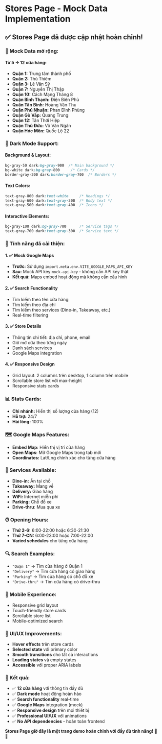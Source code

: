# Stores Page - Mock Data Implementation

## ✅ **Stores Page đã được cập nhật hoàn chỉnh!**

### **🏪 Mock Data mở rộng:**

#### **Từ 5 → 12 cửa hàng:**
- **Quận 1:** Trung tâm thành phố
- **Quận 2:** Thủ Thiêm  
- **Quận 3:** Lê Văn Sỹ
- **Quận 7:** Nguyễn Thị Thập
- **Quận 10:** Cách Mạng Tháng 8
- **Quận Bình Thạnh:** Điện Biên Phủ
- **Quận Tân Bình:** Hoàng Văn Thụ
- **Quận Phú Nhuận:** Phan Đình Phùng
- **Quận Gò Vấp:** Quang Trung
- **Quận 12:** Tân Thới Hiệp
- **Quận Thủ Đức:** Võ Văn Ngân
- **Quận Hóc Môn:** Quốc Lộ 22

### **🎨 Dark Mode Support:**

#### **Background & Layout:**
```css
bg-gray-50 dark:bg-gray-900  /* Main background */
bg-white dark:bg-gray-800     /* Cards */
border-gray-200 dark:border-gray-700  /* Borders */
```

#### **Text Colors:**
```css
text-gray-800 dark:text-white     /* Headings */
text-gray-600 dark:text-gray-300  /* Body text */
text-gray-500 dark:text-gray-400  /* Icons */
```

#### **Interactive Elements:**
```css
bg-gray-100 dark:bg-gray-700      /* Service tags */
text-gray-700 dark:text-gray-300  /* Service text */
```

### **🔧 Tính năng đã cải thiện:**

#### **1. ✅ Mock Google Maps**
- **Trước:** Sử dụng `import.meta.env.VITE_GOOGLE_MAPS_API_KEY`
- **Sau:** Mock API key `mock-api-key` - không cần API key thật
- **Kết quả:** Maps embed hoạt động mà không cần cấu hình

#### **2. ✅ Search Functionality**
- Tìm kiếm theo tên cửa hàng
- Tìm kiếm theo địa chỉ
- Tìm kiếm theo services (Dine-in, Takeaway, etc.)
- Real-time filtering

#### **3. ✅ Store Details**
- Thông tin chi tiết: địa chỉ, phone, email
- Giờ mở cửa theo từng ngày
- Danh sách services
- Google Maps integration

#### **4. ✅ Responsive Design**
- Grid layout: 2 columns trên desktop, 1 column trên mobile
- Scrollable store list với max-height
- Responsive stats cards

### **📊 Stats Cards:**
- **Chi nhánh:** Hiển thị số lượng cửa hàng (12)
- **Hỗ trợ:** 24/7
- **Hài lòng:** 100%

### **🗺️ Google Maps Features:**
- **Embed Map:** Hiển thị vị trí cửa hàng
- **Open Maps:** Mở Google Maps trong tab mới
- **Coordinates:** Lat/Lng chính xác cho từng cửa hàng

### **🎯 Services Available:**
- **Dine-in:** Ăn tại chỗ
- **Takeaway:** Mang về
- **Delivery:** Giao hàng
- **WiFi:** Internet miễn phí
- **Parking:** Chỗ đỗ xe
- **Drive-thru:** Mua qua xe

### **⏰ Opening Hours:**
- **Thứ 2-6:** 6:00-22:00 hoặc 6:30-21:30
- **Thứ 7-CN:** 6:00-23:00 hoặc 7:00-22:00
- **Varied schedules** cho từng cửa hàng

### **🔍 Search Examples:**
- `"Quận 1"` → Tìm cửa hàng ở Quận 1
- `"Delivery"` → Tìm cửa hàng có giao hàng
- `"Parking"` → Tìm cửa hàng có chỗ đỗ xe
- `"Drive-thru"` → Tìm cửa hàng có drive-thru

### **📱 Mobile Experience:**
- Responsive grid layout
- Touch-friendly store cards
- Scrollable store list
- Mobile-optimized search

### **🎨 UI/UX Improvements:**
- **Hover effects** trên store cards
- **Selected state** với primary color
- **Smooth transitions** cho tất cả interactions
- **Loading states** và empty states
- **Accessible** với proper ARIA labels

### **🚀 Kết quả:**
- ✅ **12 cửa hàng** với thông tin đầy đủ
- ✅ **Dark mode** hoạt động hoàn hảo
- ✅ **Search functionality** real-time
- ✅ **Google Maps** integration (mock)
- ✅ **Responsive design** trên mọi thiết bị
- ✅ **Professional UI/UX** với animations
- ✅ **No API dependencies** - hoàn toàn frontend

**Stores Page giờ đây là một trang demo hoàn chỉnh với đầy đủ tính năng!** 🏪📍
